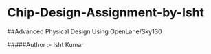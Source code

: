 # Chip-Design-Assignment-by-Isht
##Advanced Physical Design Using OpenLane/Sky130

#####Author :- Isht Kumar
